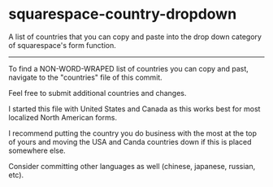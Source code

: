 # squarespace-country-dropdown
A list of countries that you can copy and paste into the drop down category of squarespace's form function.

----

To find a NON-WORD-WRAPED list of countries you can copy and past, navigate to the "countries" file of this commit.

Feel free to submit additional countries and changes.

I started this file with United States and Canada as this works best for most localized North American forms.

I recommend putting the country you do business with the most at the top of yours and moving the USA and Canda countries down if this is placed somewhere else.

Consider committing other languages as well (chinese, japanese, russian, etc).
